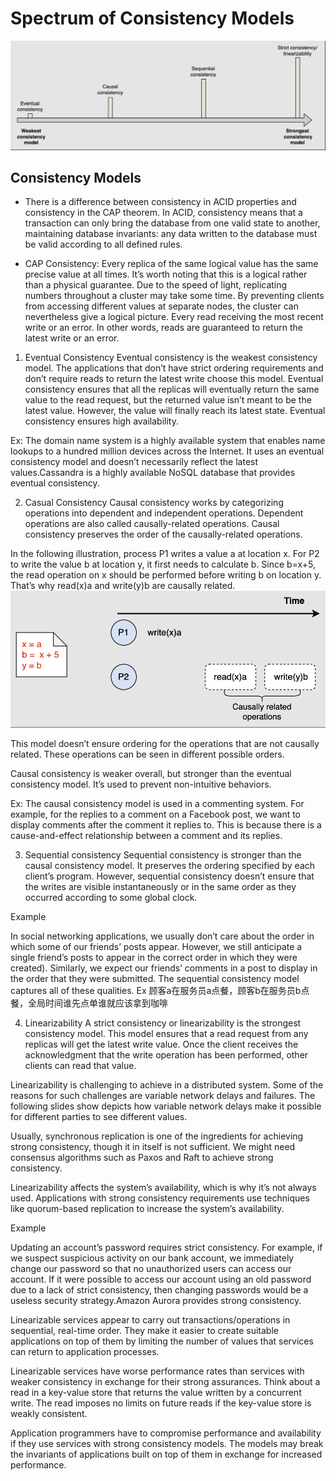 # Spectrum of Consistency Models
![Spectrum of Consistency Models](../image/Consistancy/Consistancy.png)

## Consistency Models
- There is a difference between consistency in ACID properties and consistency in the CAP theorem. In ACID, consistency means that a transaction can only bring the database from one valid state to another, maintaining database invariants: any data written to the database must be valid according to all defined rules.

- CAP Consistency: Every replica of the same logical value has the same precise value at all times. It’s worth noting that this is a logical rather than a physical guarantee. Due to the speed of light, replicating numbers throughout a cluster may take some time. By preventing clients from accessing different values at separate nodes, the cluster can nevertheless give a logical picture. Every read receiving the most recent write or an error. In other words, reads are guaranteed to return the latest write or an error.

1. Eventual Consistency
Eventual consistency is the weakest consistency model. The applications that don’t have strict ordering requirements and don’t require reads to return the latest write choose this model. Eventual consistency ensures that all the replicas will eventually return the same value to the read request, but the returned value isn’t meant to be the latest value. However, the value will finally reach its latest state. Eventual consistency ensures high availability.

Ex: The domain name system is a highly available system that enables name lookups to a hundred million devices across the Internet. It uses an eventual consistency model and doesn’t necessarily reflect the latest values.Cassandra is a highly available NoSQL database that provides eventual consistency.

2. Casual Consistency
Causal consistency works by categorizing operations into dependent and independent operations. Dependent operations are also called causally-related operations. Causal consistency preserves the order of the causally-related operations.

In the following illustration, process P1 writes a value a at location x. For P2 to write the value b at location y, it first needs to calculate b. Since b=x+5, the read operation on x should be performed before writing b on location y. That’s why read(x)a and write(y)b are causally related.
![Causal Consistency](../image/Consistancy/Causal.png)

This model doesn’t ensure ordering for the operations that are not causally related. These operations can be seen in different possible orders.

Causal consistency is weaker overall, but stronger than the eventual consistency model. It’s used to prevent non-intuitive behaviors.

Ex: The causal consistency model is used in a commenting system. For example, for the replies to a comment on a Facebook post, we want to display comments after the comment it replies to. This is because there is a cause-and-effect relationship between a comment and its replies.

3. Sequential consistency
Sequential consistency is stronger than the causal consistency model. It preserves the ordering specified by each client’s program. However, sequential consistency doesn’t ensure that the writes are visible instantaneously or in the same order as they occurred according to some global clock.

Example

In social networking applications, we usually don’t care about the order in which some of our friends’ posts appear. However, we still anticipate a single friend’s posts to appear in the correct order in which they were created). Similarly, we expect our friends’ comments in a post to display in the order that they were submitted. The sequential consistency model captures all of these qualities.
Ex 顾客a在服务员a点餐，顾客b在服务员b点餐，全局时间谁先点单谁就应该拿到咖啡

4. Linearizability
A strict consistency or linearizability is the strongest consistency model. This model ensures that a read request from any replicas will get the latest write value. Once the client receives the acknowledgment that the write operation has been performed, other clients can read that value.

Linearizability is challenging to achieve in a distributed system. Some of the reasons for such challenges are variable network delays and failures. The following slides show depicts how variable network delays make it possible for different parties to see different values.

Usually, synchronous replication is one of the ingredients for achieving strong consistency, though it in itself is not sufficient. We might need consensus algorithms such as Paxos and Raft to achieve strong consistency.

Linearizability affects the system’s availability, which is why it’s not always used. Applications with strong consistency requirements use techniques like quorum-based replication to increase the system’s availability.

Example

Updating an account’s password requires strict consistency. For example, if we suspect suspicious activity on our bank account, we immediately change our password so that no unauthorized users can access our account. If it were possible to access our account using an old password due to a lack of strict consistency, then changing passwords would be a useless security strategy.Amazon Aurora provides strong consistency.

Linearizable services appear to carry out transactions/operations in sequential, real-time order. They make it easier to create suitable applications on top of them by limiting the number of values that services can return to application processes.

Linearizable services have worse performance rates than services with weaker consistency in exchange for their strong assurances. Think about a read in a key-value store that returns the value written by a concurrent write. The read imposes no limits on future reads if the key-value store is weakly consistent.

Application programmers have to compromise performance and availability if they use services with strong consistency models. The models may break the invariants of applications built on top of them in exchange for increased performance.





